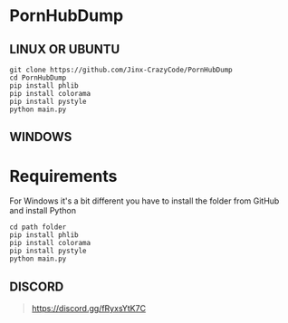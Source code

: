 # PornHubDump

## LINUX OR UBUNTU
``` 
git clone https://github.com/Jinx-CrazyCode/PornHubDump
cd PornHubDump
pip install phlib
pip install colorama
pip install pystyle
python main.py
```

## WINDOWS
# Requirements
For Windows it's a bit different you have to install the folder from GitHub and install Python
```
cd path folder
pip install phlib
pip install colorama
pip install pystyle
python main.py
```
## DISCORD
> https://discord.gg/fRyxsYtK7C
